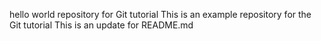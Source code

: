 hello world repository for Git tutorial
This is an example repository for the Git tutorial 
This is an update for README.md

